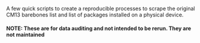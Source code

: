 A few quick scripts to create a reproducible processes to scrape the original CM13 barebones list and list of packages installed on a physical device.

#### NOTE: These are for data auditing and not intended to be rerun.  They are not maintained

